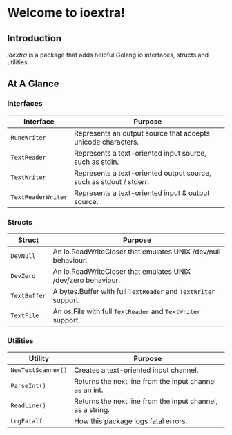 # Welcome to ioextra!

## Introduction

_ioextra_ is a package that adds helpful Golang io interfaces, structs and utilities.

## At A Glance

### Interfaces

Interface          | Purpose
-------------------|---------
`RuneWriter`       | Represents an output source that accepts unicode characters.
`TextReader`       | Represents a text-oriented input source, such as stdin.
`TextWriter`       | Represents a text-oriented output source, such as stdout / stderr.
`TextReaderWriter` | Represents a text-oriented input & output source.

### Structs

Struct       | Purpose
-------------|--------
`DevNull`    | An io.ReadWriteCloser that emulates UNIX /dev/null behaviour.
`DevZero`    | An io.ReadWriteCloser that emulates UNIX /dev/zero behaviour.
`TextBuffer` | A bytes.Buffer with full `TextReader` and `TextWriter` support.
`TextFile`   | An os.File with full `TextReader` and `TextWriter` support.

### Utilities

Utility            | Purpose
-------------------|--------
`NewTextScanner()` | Creates a text-oriented input channel.
`ParseInt()`       | Returns the next line from the input channel as an int.
`ReadLine()`       | Returns the next line from the input channel, as a string.
`LogFatalf`        | How this package logs fatal errors.
